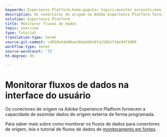 ```yaml
---
keywords: Experience Platform;home;popular topics;monitor accounts;monitor dataflows;dataflows
description: Os conectores de origem na Adobe Experience Platform fornecem a capacidade de assimilar dados de origem externa de forma programada. Este tutorial fornece etapas para a exibição de fluxos de dados existentes na área de trabalho Fontes.
solution: Experience Platform
title: Monitorar fluxos de dados
topic: overview
type: Tutorial
translation-type: tm+mt
source-git-commit: cd658a5de08ae16babb016fa158b1f16e94f2009
workflow-type: tm+mt
source-wordcount: '72'
ht-degree: 0%

---
```



# Monitorar fluxos de dados na interface do usuário

Os conectores de origem na Adobe Experience Platform fornecem a capacidade de assimilar dados de origem externa de forma programada.

Para saber mais sobre como monitorar os fluxos de dados para conectores de origem, leia o tutorial de fluxos de dados de [monitoramento em fontes](../../../dataflows/ui/monitor-sources.md) .
